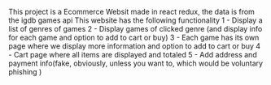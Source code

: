 This project is a Ecommerce Websit made in react redux, the data is from the igdb games api
This website has the following functionality
1 - Display a list of genres of games
2 - Display games of clicked genre (and display info for each game and option to add to cart or buy)
3 - Each game has its own page where we display more information and option to add to cart or buy
4 - Cart page where all items are displayed and totaled
5 - Add address and payment info(fake, obviously, unless you want to, which would be voluntary phishing )
